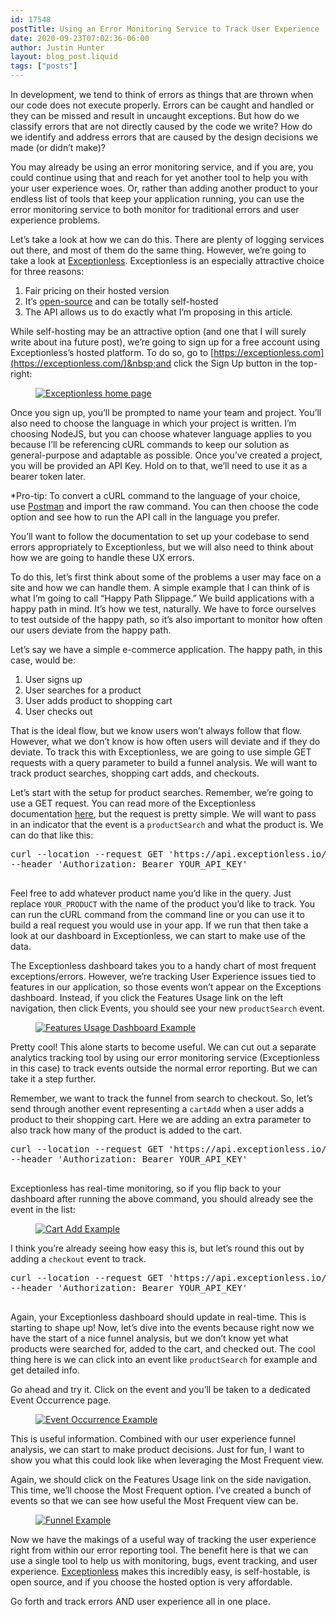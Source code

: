 ```yaml
---
id: 17548
postTitle: Using an Error Monitoring Service to Track User Experience
date: 2020-09-23T07:02:36-06:00
author: Justin Hunter
layout: blog_post.liquid
tags: ["posts"]
---
```

In development, we tend to think of errors as things that are thrown when our code does not execute properly. Errors can be caught and handled or they can be missed and result in uncaught exceptions. But how do we classify errors that are not directly caused by the code we write? How do we identify and address errors that are caused by the design decisions we made (or didn&#8217;t make)?

You may already be using an error monitoring service, and if you are, you could continue using that and reach for yet another tool to help you with your user experience woes. Or, rather than adding another product to your endless list of tools that keep your application running, you can use the error monitoring service to both monitor for traditional errors and user experience problems.

Let&#8217;s take a look at how we can do this. There are plenty of logging services out there, and most of them do the same thing. However, we&#8217;re going to take a look at&nbsp;[Exceptionless](https://exceptionless.com/). Exceptionless is an especially attractive choice for three reasons:

  1. Fair pricing on their hosted version
  2. It&#8217;s&nbsp;[open-source](https://github.com/exceptionless/Exceptionless)&nbsp;and can be totally self-hosted
  3. The API allows us to do exactly what I&#8217;m proposing in this article.

While self-hosting may be an attractive option (and one that I will surely write about ina future post), we&#8217;re going to sign up for a free account using Exceptionless&#8217;s hosted platform. To do so, go to&nbsp;[https://exceptionless.com](https://exceptionless.com/)&nbsp;and click the Sign Up button in the top-right:<figure class="wp-block-image">

[![Exceptionless home page](https://res.cloudinary.com/practicaldev/image/fetch/s--vr57dYkT--/c_limit%2Cf_auto%2Cfl_progressive%2Cq_auto%2Cw_880/https://dev-to-uploads.s3.amazonaws.com/i/q55zt3ytzydt1ahqiyx8.png)](https://res.cloudinary.com/practicaldev/image/fetch/s--vr57dYkT--/c_limit%2Cf_auto%2Cfl_progressive%2Cq_auto%2Cw_880/https://dev-to-uploads.s3.amazonaws.com/i/q55zt3ytzydt1ahqiyx8.png)</figure> 

Once you sign up, you&#8217;ll be prompted to name your team and project. You&#8217;ll also need to choose the language in which your project is written. I&#8217;m choosing NodeJS, but you can choose whatever language applies to you because I&#8217;ll be referencing cURL commands to keep our solution as general-purpose and adaptable as possible. Once you&#8217;ve created a project, you will be provided an API Key. Hold on to that, we&#8217;ll need to use it as a bearer token later.

*Pro-tip: To convert a cURL command to the language of your choice, use&nbsp;[Postman](https://www.postman.com/)&nbsp;and import the raw command. You can then choose the code option and see how to run the API call in the language you prefer.

You&#8217;ll want to follow the documentation to set up your codebase to send errors appropriately to Exceptionless, but we will also need to think about how we are going to handle these UX errors.

To do this, let&#8217;s first think about some of the problems a user may face on a site and how we can handle them. A simple example that I can think of is what I&#8217;m going to call &#8220;Happy Path Slippage.&#8221; We build applications with a happy path in mind. It&#8217;s how we test, naturally. We have to force ourselves to test outside of the happy path, so it&#8217;s also important to monitor how often our users deviate from the happy path.

Let&#8217;s say we have a simple e-commerce application. The happy path, in this case, would be:

  1. User signs up
  2. User searches for a product
  3. User adds product to shopping cart
  4. User checks out

That is the ideal flow, but we know users won&#8217;t always follow that flow. However, what we don&#8217;t know is how often users will deviate and if they do deviate. To track this with Exceptionless, we are going to use simple GET requests with a query parameter to build a funnel analysis. We will want to track product searches, shopping cart adds, and checkouts.

Let&#8217;s start with the setup for product searches. Remember, we&#8217;re going to use a GET request. You can read more of the Exceptionless documentation&nbsp;[here](https://api.exceptionless.io/docs/index.html), but the request is pretty simple. We will want to pass in an indicator that the event is a&nbsp;`productSearch`&nbsp;and what the product is. We can do that like this:

<pre class="brush: plain; title: ; notranslate" title="">curl --location --request GET 'https://api.exceptionless.io/api/v2/events/submit/usage?source=productSearch&amp;message=YOUR_PRODUCT' \
--header 'Authorization: Bearer YOUR_API_KEY'

</pre>

Feel free to add whatever product name you&#8217;d like in the query. Just replace&nbsp;`YOUR_PRODUCT`&nbsp;with the name of the product you&#8217;d like to track. You can run the cURL command from the command line or you can use it to build a real request you would use in your app. If we run that then take a look at our dashboard in Exceptionless, we can start to make use of the data.

The Exceptionless dashboard takes you to a handy chart of most frequent exceptions/errors. However, we&#8217;re tracking User Experience issues tied to features in our application, so those events won&#8217;t appear on the Exceptions dashboard. Instead, if you click the Features Usage link on the left navigation, then click Events, you should see your new&nbsp;`productSearch`&nbsp;event.<figure class="wp-block-image">

[![Features Usage Dashboard Example](https://res.cloudinary.com/practicaldev/image/fetch/s--MsGu3Dvt--/c_limit%2Cf_auto%2Cfl_progressive%2Cq_auto%2Cw_880/https://dev-to-uploads.s3.amazonaws.com/i/xl6duukcca6gaudnk5sm.png)](https://res.cloudinary.com/practicaldev/image/fetch/s--MsGu3Dvt--/c_limit%2Cf_auto%2Cfl_progressive%2Cq_auto%2Cw_880/https://dev-to-uploads.s3.amazonaws.com/i/xl6duukcca6gaudnk5sm.png)</figure> 

Pretty cool! This alone starts to become useful. We can cut out a separate analytics tracking tool by using our error monitoring service (Exceptionless in this case) to track events outside the normal error reporting. But we can take it a step further.

Remember, we want to track the funnel from search to checkout. So, let&#8217;s send through another event representing a&nbsp;`cartAdd`&nbsp;when a user adds a product to their shopping cart. Here we are adding an extra parameter to also track how many of the product is added to the cart.

<pre class="brush: plain; title: ; notranslate" title="">curl --location --request GET 'https://api.exceptionless.io/api/v2/events/submit/usage?source=cartAdd&amp;value=QUANTITY_ADDED&amp;message=YOUR_PRODUCT' \
--header 'Authorization: Bearer YOUR_API_KEY'

</pre>

Exceptionless has real-time monitoring, so if you flip back to your dashboard after running the above command, you should already see the event in the list:<figure class="wp-block-image">

[![Cart Add Example](https://res.cloudinary.com/practicaldev/image/fetch/s--HnB_sGzg--/c_limit%2Cf_auto%2Cfl_progressive%2Cq_auto%2Cw_880/https://dev-to-uploads.s3.amazonaws.com/i/4yysom04m8f8doqktrip.png)](https://res.cloudinary.com/practicaldev/image/fetch/s--HnB_sGzg--/c_limit%2Cf_auto%2Cfl_progressive%2Cq_auto%2Cw_880/https://dev-to-uploads.s3.amazonaws.com/i/4yysom04m8f8doqktrip.png)</figure> 

I think you&#8217;re already seeing how easy this is, but let&#8217;s round this out by adding a&nbsp;`checkout`&nbsp;event to track.

<pre class="brush: plain; title: ; notranslate" title="">curl --location --request GET 'https://api.exceptionless.io/api/v2/events/submit/usage?source=checkout&amp;message=YOUR_PRODUCT' \
--header 'Authorization: Bearer YOUR_API_KEY'

</pre>

Again, your Exceptionless dashboard should update in real-time. This is starting to shape up! Now, let&#8217;s dive into the events because right now we have the start of a nice funnel analysis, but we don&#8217;t know yet what products were searched for, added to the cart, and checked out. The cool thing here is we can click into an event like&nbsp;`productSearch`&nbsp;for example and get detailed info.

Go ahead and try it. Click on the event and you&#8217;ll be taken to a dedicated Event Occurrence page.<figure class="wp-block-image">

[![Event Occurrence Example](https://res.cloudinary.com/practicaldev/image/fetch/s--DZcBh5pq--/c_limit%2Cf_auto%2Cfl_progressive%2Cq_auto%2Cw_880/https://dev-to-uploads.s3.amazonaws.com/i/kinzwx1ee3lnmrdhd8ql.png)](https://res.cloudinary.com/practicaldev/image/fetch/s--DZcBh5pq--/c_limit%2Cf_auto%2Cfl_progressive%2Cq_auto%2Cw_880/https://dev-to-uploads.s3.amazonaws.com/i/kinzwx1ee3lnmrdhd8ql.png)</figure> 

This is useful information. Combined with our user experience funnel analysis, we can start to make product decisions. Just for fun, I want to show you what this could look like when leveraging the Most Frequent view.

Again, we should click on the Features Usage link on the side navigation. This time, we&#8217;ll choose the Most Frequent option. I&#8217;ve created a bunch of events so that we can see how useful the Most Frequent view can be.<figure class="wp-block-image">

[![Funnel Example](https://res.cloudinary.com/practicaldev/image/fetch/s--UI_sv1sV--/c_limit%2Cf_auto%2Cfl_progressive%2Cq_auto%2Cw_880/https://dev-to-uploads.s3.amazonaws.com/i/tx77krsijxyz9zudp25c.png)](https://res.cloudinary.com/practicaldev/image/fetch/s--UI_sv1sV--/c_limit%2Cf_auto%2Cfl_progressive%2Cq_auto%2Cw_880/https://dev-to-uploads.s3.amazonaws.com/i/tx77krsijxyz9zudp25c.png)</figure> 

Now we have the makings of a useful way of tracking the user experience right from within our error reporting tool. The benefit here is that we can use a single tool to help us with monitoring, bugs, event tracking, and user experience.&nbsp;[Exceptionless](https://exceptionless.com/)&nbsp;makes this incredibly easy, is self-hostable, is open source, and if you choose the hosted option is very affordable.

Go forth and track errors AND user experience all in one place.

